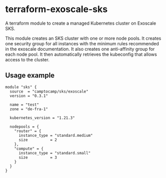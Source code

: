 # terraform-exoscale-sks

A terraform module to create a managed Kubernetes cluster on Exoscale SKS.

This module creates an SKS cluster with one or more node pools. It creates one security group for all instances with the minimum rules recommended in the exoscale documentation. It also creates one anti-affinity group for each node pool. It then automatically retrieves the kubeconfig that allows access to the cluster.


## Usage example

```hcl
module "sks" {
  source  = "camptocamp/sks/exoscale"
  version = "0.3.1"

  name = "test"
  zone = "de-fra-1"

  kubernetes_version = "1.21.3"

  nodepools = {
    "router" = {
      instance_type = "standard.medium"
      size          = 2
    },
    "compute" = {
      instance_type = "standard.small"
      size          = 3
    }
  }
}
```
